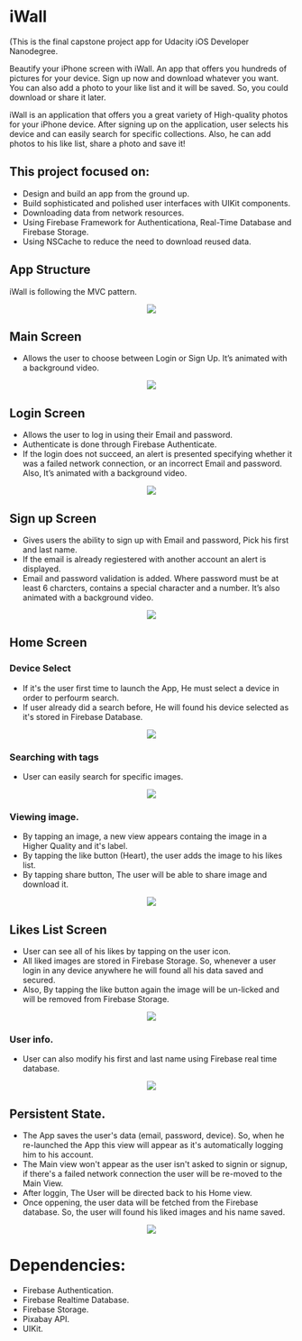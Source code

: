 # iWall
(This is the final capstone project app for Udacity iOS Developer Nanodegree.

Beautify your iPhone screen with iWall.
An app that offers you hundreds of pictures for your device. Sign up now and download whatever you want. You can also add a photo to your like list and it will be saved. So, you could download or share it later.

iWall is an application that offers you a great variety of High-quality photos for your iPhone device. 
After signing up on the application, user selects his device and can easily search for specific collections.
Also, he can add photos to his like list, share a photo and save it!

## This project focused on:
* Design and build an app from the ground up.
* Build sophisticated and polished user interfaces with UIKit components.
* Downloading data from network resources.
* Using Firebase Framework for Authenticationa, Real-Time Database and Firebase Storage.
* Using NSCache to reduce the need to download reused data.

## App Structure
iWall is following the MVC pattern.
<p align="center">
  <img src="images/mvc.png">
</p>

## Main Screen
- Allows the user to choose between Login or Sign Up. It’s animated with a background video.
<p align="center">
  <img src="images/MainView.png">
</p>

## Login Screen
- Allows the user to log in using their Email and password. 
- Authenticate is done through Firebase Authenticate. 
- If the login does not succeed, an alert is presented specifying whether it was a failed network connection, or an incorrect Email and password. Also, It’s animated with a background video. 
<p align="center">
  <img src="images/login.png">
</p>

## Sign up Screen
- Gives users the ability to sign up with Email and password, Pick his first and last name. 
- If the email is already regiestered with another account an alert is displayed.
- Email and password validation is added. Where password must be at least 6 charcters, contains a special character and a number. It’s also animated with a background video.
<p align="center">
  <img src="images/signupView.png">
</p>

## Home Screen
### Device Select
- If it's the user first time to launch the App, He must select a device in order to perfourm search.
- If user already did a search before, He will found his device selected as it's stored in Firebase Database.
<p align="center">
  <img src="images/selectedDev.png">
</p>

### Searching with tags
- User can easily search for specific images.
<p align="center">
  <img src="images/yellow.png">
</p>

### Viewing image.
- By tapping an image, a new view appears containg the image in a Higher Quality and it's label.
- By tapping the like button (Heart), the user adds the image to his likes list.
- By tapping share button, The user will be able to share image and download it.
<p align="center">
  <img src="images/liked.png">
</p>

## Likes List Screen
- User can see all of his likes by tapping on the user icon.
- All liked images are stored in Firebase Storage. So, whenever a user login in any device anywhere he will found all his data saved and secured.
- Also, By tapping the like button again the image will be un-licked and will be removed from Firebase Storage.
<p align="center">
  <img src="images/listLikes.png">
</p>

### User info.
- User can also modify his first and last name using Firebase real time database.
<p align="center">
  <img src="images/favList.png">
</p>

## Persistent State.
- The App saves the user's data (email, password, device). So, when he re-launched the App this view will appear as it's automatically logging him to his account.
- The Main view won't appear as the user isn't asked to signin or signup, if there's a failed network connection the user will be re-moved to the Main View.
- After loggin, The User will be directed back to his Home view.
- Once oppening, the user data will be fetched from the Firebase database. So, the user will found his liked images and his name saved.
<p align="center">
  <img src="images/AutomaticLogin.png">
</p>

# Dependencies:
- Firebase Authentication.
- Firebase Realtime Database.
- Firebase Storage.
- Pixabay API.
- UIKit.
